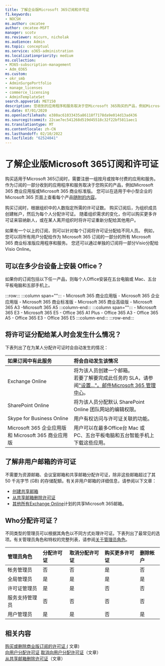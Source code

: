 ```yaml
---
title: 了解企业版Microsoft 365订阅和许可证
f1.keywords:
- NOCSH
ms.author: cmcatee
author: cmcatee-MSFT
manager: scotv
ms.reviewer: micurn, nicholak
ms.audience: Admin
ms.topic: conceptual
ms.service: o365-administration
ms.localizationpriority: medium
ms.collection:
- M365-subscription-management
- Adm_O365
ms.custom:
- okr_smb
- AdminSurgePortfolio
- manage_licenses
- commerce_licensing
- AdminTemplateSet
search.appverid: MET150
description: 您收到的应用程序和服务取决于您Microsoft 365购买的产品，例如Microsoft 365 商业应用版。
ms.date: 07/01/2020
ms.openlocfilehash: e380ac61033435a86118f7178da9e014d13ad436
ms.sourcegitcommit: 22cae7ec541268d519d45518c32f22bf5811aec1
ms.translationtype: MT
ms.contentlocale: zh-CN
ms.lasthandoff: 02/10/2022
ms.locfileid: "62524041"
---
```

# <a name="understand-subscriptions-and-licenses-in-microsoft-365-for-business"></a>了解企业版Microsoft 365订阅和许可证

购买适用于Microsoft 365订阅时，需要注册一组按月或按年付费的应用和服务。 作为订阅的一部分收到的应用程序和服务取决于您购买的产品，例如Microsoft 365 商业应用版或Microsoft 365 商业标准版。 您可以在适用于中小型企业的 Microsoft 365 页面上查看每个产品[随附的内容](https://products.office.com/compare-all-microsoft-office-products?&activetab=tab:primaryr1)。

购买订阅时，根据组织中的人数指定所需的许可证数。 购买订阅后，为组织成员创建帐户，然后为每个人分配许可证。 随着组织需求的变化，你可以购买更多许可证来容纳新人，或在某人离开组织时将许可证重新分配给其他用户。

如果有一个以上的订阅，则可以针对每个订阅将许可证分配给不同人员。 例如，您可以将所有用户分配给作为 Microsoft 365 订阅的一部分的所有 Microsoft 365 商业标准版应用程序和服务。 您还可以通过单独的订阅将一部分Visio分配给 Visio Online。

## <a name="how-many-devices-can-people-install-office-on"></a>可以在多少台设备上安装 Office？

如果你的订阅包括以下任一产品，则每个人Office安装在五台电脑或 Mac、五台平板电脑和五部手机上。

:::row:::
   :::column span="":::
        - Microsoft 365 商业应用版 - Microsoft 365 企业应用版 - Microsoft 365 商业标准版 - Microsoft 365 商业高级版 - Microsoft 365 A3 -Microsoft 365 A5
   :::column-end:::
   :::column span="":::
        - Microsoft 365 E3 - Microsoft 365 E5 - Office 365 A1 Plus - Office 365 A3 - Office 365 A5 - Office 365 E3 - Office 365 E5
   :::column-end:::
:::row-end:::

## <a name="what-happens-when-you-assign-a-license-to-someone"></a>将许可证分配给某人时会发生什么情况？

下表列出了在为某人分配许可证时会自动发生的情况：
  
|**如果订阅中有此服务**|**将会自动发生该情况**|
|:-----|:-----|
|Exchange Online  <br/> |将为该人员创建一个邮箱。 <br/> 若要了解要完成此任务的 SLA，请参阅["设置..."。邮件Microsoft 365 管理中心](https://support.microsoft.com/help/2635238/setting-up-messages-in-the-office-365-admin-center)。 |
|SharePoint Online  <br/> |将为该人员分配默认 SharePoint Online 团队网站的编辑权限。  <br/> |
|Skype for Business Online  <br/> |用户有权访问与许可证关联的功能。  <br/> |
|Microsoft 365 企业应用版 和 Microsoft 365 商业应用版  <br/> |用户可以在最多Office台 Mac 或 PC、五台平板电脑和五台智能手机上下载这些应用。  <br/> |

## <a name="understand-licenses-for-non-user-mailboxes"></a>了解非用户邮箱的许可证

不需要为资源邮箱、会议室邮箱和共享邮箱分配许可证，除非这些邮箱超过了其 50 千兆字节 (GB) 的存储配额。有关非用户邮箱的详细信息，请参阅以下文章：
  
- [创建共享邮箱](../../admin/email/create-a-shared-mailbox.md)
- [从共享邮箱删除许可证](../../admin/email/remove-license-from-shared-mailbox.md)
- [其他所有Exchange Online](/exchange/collaboration-exo/shared-mailboxes)计划的共享Microsoft 365邮箱。

## <a name="who-can-assign-licenses"></a>Who分配许可证？

不同类型的管理员可以根据其角色以不同方式处理许可证。下表列出了最常见的选项。有关管理员角色和特权的完整列表，请参阅[关于管理员角色](../../admin/add-users/about-admin-roles.md)。
  
|**管理员角色**|**分配许可证**|**取消分配许可证**|**购买更多许可证**|**删除帐户**|
|:-----|:-----|:-----|:-----|:-----|
|帐务管理员  <br/> |否  <br/> |否  <br/> |是  <br/> |否  <br/> |
|全局管理员  <br/> |是  <br/> |是  <br/> |是  <br/> |是  <br/> |
|许可证管理员 <br/> |是 <br/>|是 <br/> |否 <br/> |否 <br/> |
|服务支持管理员  <br/> |否  <br/> |否  <br/> |否  <br/> |否  <br/> |
|用户管理员  <br/> |是  <br/> |是  <br/> |否  <br/> |是  <br/> |

## <a name="related-content"></a>相关内容

[购买或删除商业版订阅的许可证 (](buy-licenses.md) 文章) \
[向用户分配许可证](../../admin/manage/assign-licenses-to-users.md)
[取消向用户分配许可证](../../admin/manage/remove-licenses-from-users.md)（文章）\
[从共享邮箱删除许可证](../../admin/email/remove-license-from-shared-mailbox.md)（文章）
